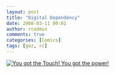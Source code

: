 ```yaml
---
layout: post
title: "Digital Dependency"
date: 2008-03-11 00:01
author: rcadmin
comments: true
categories: [Comics]
tags: [goz, rc]
---
```

<a href="http://bitsmack.com/wp/2008/03/11/digital-dependency/"><img src='http://bitsmack.com/wp/wp-content/uploads/2008/03/20080311.jpg' title='You got the Touch! You got the power!' /></a>
